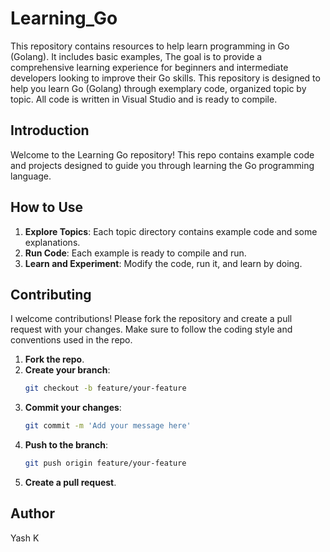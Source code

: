 # Learning_Go
This repository contains resources to help learn programming in Go (Golang). It includes basic examples, The goal is to provide a comprehensive learning experience for beginners and intermediate developers looking to improve their Go skills.
This repository is designed to help you learn Go (Golang) through exemplary code, organized topic by topic. All code is written in Visual Studio and is ready to compile.

## Introduction

Welcome to the Learning Go repository! This repo contains example code and projects designed to guide you through learning the Go programming language.


## How to Use

1. **Explore Topics**: Each topic directory contains example code and some explanations.
2. **Run Code**: Each example is ready to compile and run.
3. **Learn and Experiment**: Modify the code, run it, and learn by doing.

## Contributing

I welcome contributions! Please fork the repository and create a pull request with your changes. Make sure to follow the coding style and conventions used in the repo.

1. **Fork the repo**.
2. **Create your branch**:
    ```sh
    git checkout -b feature/your-feature
    ```
3. **Commit your changes**:
    ```sh
    git commit -m 'Add your message here'
    ```
4. **Push to the branch**:
    ```sh
    git push origin feature/your-feature
    ```
5. **Create a pull request**.

## Author
Yash K

